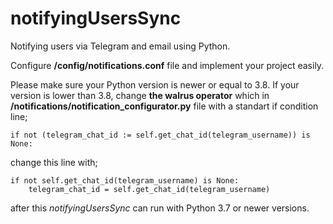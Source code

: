 # notifyingUsersSync
Notifying users via Telegram and email using Python.

Configure **/config/notifications.conf** file and implement your project easily.

Please make sure your Python version is newer or equal to 3.8. If your version is lower than 3.8, change **the walrus operator** which in **/notifications/notification_configurator.py** file with a standart if condition line;

```
if not (telegram_chat_id := self.get_chat_id(telegram_username)) is None:
``` 

change this line with;

```
if not self.get_chat_id(telegram_username) is None:
	telegram_chat_id = self.get_chat_id(telegram_username)
```

after this *notifyingUsersSync* can run with Python 3.7 or newer versions.